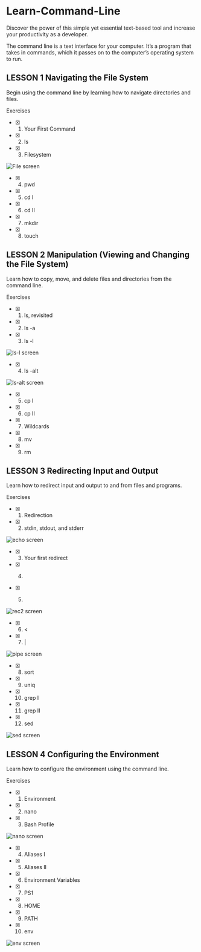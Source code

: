 # Learn-Command-Line

Discover the power of this simple yet essential text-based tool and increase your productivity as a developer.

The command line is a text interface for your computer. It’s a program that takes in commands, which it passes on to the computer’s operating system to run.


## LESSON 1 Navigating the File System

Begin using the command line by learning how to navigate directories and files.

Exercises

- [x] 1. Your First Command

- [x] 2. ls

- [x] 3. Filesystem

![File screen](File.PNG)

- [x] 4. pwd

- [x] 5. cd I

- [x] 6. cd II

- [x] 7. mkdir

- [x] 8. touch


## LESSON 2 Manipulation (Viewing and Changing the File System)

Learn how to copy, move, and delete files and directories from the command line.

Exercises

- [x] 1. ls, revisited

- [x] 2. ls -a

- [x] 3. ls -l

![ls-l screen](ls-l.PNG)

- [x] 4. ls -alt  

![ls-alt screen](ls-alt.PNG)

- [x] 5. cp I

- [x] 6. cp II

- [x] 7. Wildcards

- [x] 8. mv

- [x] 9. rm


## LESSON 3 Redirecting Input and Output

Learn how to redirect input and output to and from files and programs.

Exercises

- [x] 1. Redirection

- [x] 2. stdin, stdout, and stderr

![echo screen](echo.PNG)

- [x] 3. Your first redirect

- [x] 4. >

- [x] 5. >>

![rec2 screen](rec2.PNG)

- [x] 6. <

- [x] 7. |

![pipe screen](Pipe.PNG)

- [x] 8. sort

- [x] 9. uniq

- [x] 10. grep I

- [x] 11. grep II

- [x] 12. sed

![sed screen](Sed.PNG)


## LESSON 4 Configuring the Environment

Learn how to configure the environment using the command line.

Exercises

- [x] 1. Environment

- [x] 2. nano

- [x] 3. Bash Profile

![nano screen](nano.PNG)

- [x] 4. Aliases I

- [x] 5. Aliases II

- [x] 6. Environment Variables

- [x] 7. PS1

- [x] 8. HOME

- [x] 9. PATH

- [x] 10. env

![env screen](env.PNG)